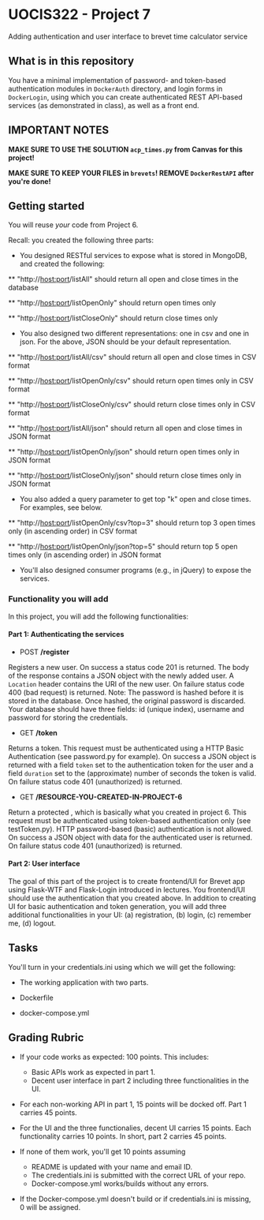 # UOCIS322 - Project 7 #
Adding authentication and user interface to brevet time calculator service

## What is in this repository

You have a minimal implementation of password- and token-based authentication modules in `DockerAuth` directory, and login forms in `DockerLogin`, using which you can create authenticated REST API-based services (as demonstrated in class), as well as a front end. 

## IMPORTANT NOTES

**MAKE SURE TO USE THE SOLUTION `acp_times.py` from Canvas for this project!**

**MAKE SURE TO KEEP YOUR FILES in `brevets`! REMOVE `DockerRestAPI` after you're done!**

## Getting started 

You will reuse *your* code from Project 6.

Recall: you created the following three parts: 

* You designed RESTful services to expose what is stored in MongoDB, and created the following:

** "http://<host:port>/listAll" should return all open and close times in the database

** "http://<host:port>/listOpenOnly" should return open times only

** "http://<host:port>/listCloseOnly" should return close times only

* You also designed two different representations: one in csv and one in json. For the above, JSON should be your default representation. 

** "http://<host:port>/listAll/csv" should return all open and close times in CSV format

** "http://<host:port>/listOpenOnly/csv" should return open times only in CSV format

** "http://<host:port>/listCloseOnly/csv" should return close times only in CSV format

** "http://<host:port>/listAll/json" should return all open and close times in JSON format

** "http://<host:port>/listOpenOnly/json" should return open times only in JSON format

** "http://<host:port>/listCloseOnly/json" should return close times only in JSON format

* You also added a query parameter to get top "k" open and close times. For examples, see below.

** "http://<host:port>/listOpenOnly/csv?top=3" should return top 3 open times only (in ascending order) in CSV format 

** "http://<host:port>/listOpenOnly/json?top=5" should return top 5 open times only (in ascending order) in JSON format

* You'll also designed consumer programs (e.g., in jQuery) to expose the services.

### Functionality you will add

In this project, you will add the following functionalities:

#### Part 1: Authenticating the services 

- POST **/register**

Registers a new user. On success a status code 201 is returned. The body of the response contains a JSON object with the newly added user. A `Location` header contains the URI of the new user. On failure status code 400 (bad request) is returned. Note: The password is hashed before it is stored in the database. Once hashed, the original password is discarded. Your database should have three fields: id (unique index), username and password for storing the credentials.

- GET **/token**

Returns a token. This request must be authenticated using a HTTP Basic Authentication (see password.py for example). On success a JSON object is returned with a field `token` set to the authentication token for the user and a field `duration` set to the (approximate) number of seconds the token is valid. On failure status code 401 (unauthorized) is returned.

- GET **/RESOURCE-YOU-CREATED-IN-PROJECT-6**

Return a protected <resource>, which is basically what you created in project 6. This request must be authenticated using token-based authentication only (see testToken.py). HTTP password-based (basic) authentication is not allowed. On success a JSON object with data for the authenticated user is returned. On failure status code 401 (unauthorized) is returned.

#### Part 2: User interface

The goal of this part of the project is to create frontend/UI for Brevet app using Flask-WTF and Flask-Login introduced in lectures. You frontend/UI should use the authentication that you created above. In addition to creating UI for basic authentication and token generation, you will add three additional functionalities in your UI: (a) registration, (b) login, (c) remember me, (d) logout.

## Tasks

You'll turn in your credentials.ini using which we will get the following:

* The working application with two parts.

* Dockerfile

* docker-compose.yml

## Grading Rubric

* If your code works as expected: 100 points. This includes:
    * Basic APIs work as expected in part 1.
    * Decent user interface in part 2 including three functionalities in the UI.

* For each non-working API in part 1, 15 points will be docked off. Part 1 carries 45 points.

* For the UI and the three functionalies, decent UI carries 15 points. Each functionality carries 10 points. In short, part 2 carries 45 points.

* If none of them work, you'll get 10 points assuming
    * README is updated with your name and email ID.
    * The credentials.ini is submitted with the correct URL of your repo.
    * Docker-compose.yml works/builds without any errors.

* If the Docker-compose.yml doesn't build or if credentials.ini is missing, 0 will be assigned.
